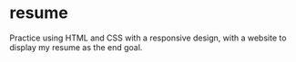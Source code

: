 # resume
Practice using HTML and CSS with a responsive design, with a website to display my resume as the end goal. 

